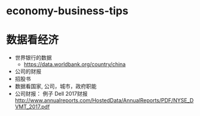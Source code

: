 # economy-business-tips

# 数据看经济
* 世界银行的数据
  * https://data.worldbank.org/country/china
* 公司的财报
* 招股书
* 数据看国家, 公司，城市，政府职能
* 公司财报： 例子 Dell 2017财报 http://www.annualreports.com/HostedData/AnnualReports/PDF/NYSE_DVMT_2017.pdf
